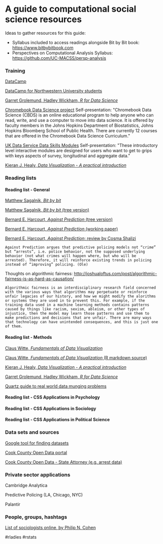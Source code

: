 A guide to computational social science resources
=================================================

Ideas to gather resources for this guide: 
- Syllabus included to access readings alongside Bit by Bit book: https://www.bitbybitbook.com 
- Perspectives on Computational Analysis Syllabus: https://github.com/UC-MACSS/persp-analysis 

### Training
[DataCamp](https://www.datacamp.com)

[DataCamp for Northwestern University students](https://www.it.northwestern.edu/research/campus-events/data-camp.html)

[Garret Grolemund, Hadley Wickham, _R for Data Science_](http://r4ds.had.co.nz/)

[Chromebook Data Science project](http://jhudatascience.org/chromebookdatascience/cbds.html) Self-presentation: "Chromebook Data Science (CBDS) is an online educational program to help anyone who can read, write, and use a computer to move into data science. It is offered by faculty members in the Johns Hopkins Department of Biostatistics, Johns Hopkins Bloomberg School of Public Health. There are currently 12 courses that are offered in the Chromebook Data Science Curriculum."

[UK Data Service Data Skills Modules](https://www.ukdataservice.ac.uk/use-data/data-skills-modules) Self-presentation: "These introductory level interactive modules are designed for users who want to get to grips with keys aspects of survey, longitudinal and aggregate data."

[Kieran J. Healy, _Data Visualization - A practical introduction_](http://socviz.co/)

### Reading lists

#### Reading list - General
[Matthew Sagalnik, _Bit by bit_](https://www.bitbybitbook.com/en/1st-ed/preface/)

[Matthew Sagalnik, _Bit by bit_ (tree version)](https://press.princeton.edu/titles/11057.html)

[Bernard E. Harcourt, _Against Prediction_ (tree version)](https://www.press.uchicago.edu/ucp/books/book/chicago/A/bo4101022.html)

[Bernard E. Harcourt, _Against Prediction_ (working paper)](http://papers.ssrn.com/sol3/papers.cfm?abstract_id=756945)

[Bernard E. Harcourt, _Against Prediction_; review by Cosma Shalizi](http://bactra.org/reviews/against-prediction/)

    Against Prediction argues that predictive policing models not “crime” but “arrests”, i.e. police behavior, not the supposed underlying behavior (not what crimes will happen where, but who will be arrested). Therefore, it will reinforce existing trends in policing instead of “improving” policing. (Ole)

Thoughts on algorithmic fairness: http://joshualoftus.com/post/algorithmic-fairness-is-as-hard-as-causation/

    Algorithmic fairness is an interdisciplinary research field concerned with the various ways that algorithms may perpetuate or reinforce unfair legacies of our history, and how we might modify the alorithms or systems they are used in to prevent this. For example, if the training data used in a machine learning methods contains patterns caused by things like racism, sexism, ableism, or other types of injustice, then the model may learn those patterns and use them to make predictions and decisions that are unfair. There are many ways that technology can have unintended consequences, and this is just one of them.

#### Reading list - Methods
[Claus Witte, _Fundamentals of Data Visualization_](https://serialmentor.com/dataviz/)

[Claus Witte, _Fundamentals of Data Visualization_ (R markdown source)](https://github.com/clauswilke/dataviz)

[Kieran J. Healy, _Data Visualization - A practical introduction_](http://socviz.co/)

[Garret Grolemund, Hadley Wickham, _R for Data Science_](http://r4ds.had.co.nz/)

[Quartz guide to real world data munging problems](https://github.com/Quartz/bad-data-guide)

#### Reading list - CSS Applications in Psychology

#### Reading list - CSS Applications in Sociology

#### Reading list - CSS Applications in Political Science

### Data sets and sources
[Google tool for finding datasets](https://toolbox.google.com/datasetsearch)

[Cook County Open Data portal](https://datacatalog.cookcountyil.gov/)
 
[Cook County Open Data - State Attorney (e.g. arrest data)](https://datacatalog.cookcountyil.gov/browse?tags=state%27s%20attorney%20case-level)

### Private sector applications
Cambridge Analytica

Predictive Policing (LA, Chicago, NYC)

Palantir


### People, groups, hashtags
[List of sociologists online, by Philip N. Cohen](https://twitter.com/familyunequal/lists/sociologists)

#rladies
#rstats
